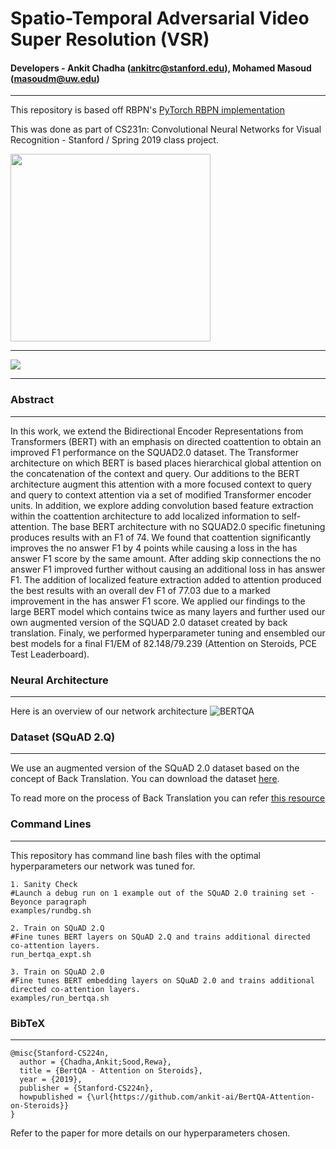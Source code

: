 # Spatio-Temporal Adversarial Video Super Resolution (VSR)

#### Developers - Ankit Chadha (ankitrc@stanford.edu), Mohamed Masoud (masoudm@uw.edu)
--------
This repository is based off RBPN's [PyTorch RBPN implementation](https://github.com/alterzero/RBPN-PyTorch)

This was done as part of CS231n: Convolutional Neural Networks for Visual Recognition - Stanford / Spring 2019 class project.

<img src="https://github.com/ankit-ai/BertQA-Attention-on-Steroids/blob/master/img/meme.png" width="320" height="300">

--------
<img src="https://github.com/ankit-ai/BertQA-Attention-on-Steroids/blob/master/img/poster.png">

--------

### Abstract
--------
In this work, we extend the Bidirectional Encoder Representations from Transformers (BERT) with an emphasis on directed coattention to obtain an improved F1 performance on the SQUAD2.0 dataset. The Transformer architecture on which BERT is based places hierarchical global attention on the concatenation of the context and query. Our additions to the BERT architecture augment this attention with a more focused context to query and query to context attention via a set of modified Transformer encoder units. In addition, we explore adding convolution based feature extraction within the coattention architecture to add localized information to self-attention. The base BERT architecture with no SQUAD2.0 specific finetuning produces results with an F1 of 74. We found that coattention significantly improves the no answer F1 by 4 points while causing a loss in the has answer F1 score by the same amount. After adding skip connections the no answer F1 improved further without causing an additional loss in has answer F1. The addition of localized feature extraction added to attention produced the best results with an overall dev F1 of 77.03 due to a marked improvement in the has answer F1 score. We applied our findings to the large BERT model which contains twice as many layers and further used our own augmented version of the SQUAD 2.0 dataset created by back translation. Finaly, we performed hyperparameter tuning and ensembled our best models for a final F1/EM of 82.148/79.239 (Attention on Steroids, PCE Test Leaderboard).

### Neural Architecture
--------
Here is an overview of our network architecture 
![BERTQA](https://github.com/ankit-ai/BertQA-Attention-on-Steroids/blob/master/img/bert.png "BERTQA - Attention on Steroids")

### Dataset (SQuAD 2.Q)
--------
We use an augmented version of the SQuAD 2.0 dataset based on the concept of Back Translation. You can download the dataset [here](https://github.com/ankit-ai/SQUAD2.Q-Augmented-Dataset).

To read more on the process of Back Translation you can refer [this resource](http://ankit-ai.blogspot.com/2019/03/future-of-natural-language-processing.html)

### Command Lines
--------
This repository has command line bash files with the optimal hyperparameters our network was tuned for. 
```
1. Sanity Check 
#Launch a debug run on 1 example out of the SQuAD 2.0 training set - Beyonce paragraph 
examples/rundbg.sh

2. Train on SQuAD 2.Q
#Fine tunes BERT layers on SQuAD 2.Q and trains additional directed co-attention layers.
run_bertqa_expt.sh

3. Train on SQuAD 2.0
#Fine tunes BERT embedding layers on SQuAD 2.0 and trains additional directed co-attention layers.
examples/run_bertqa.sh
```

### BibTeX
--------
```
@misc{Stanford-CS224n,
  author = {Chadha,Ankit;Sood,Rewa},
  title = {BertQA - Attention on Steroids},
  year = {2019},
  publisher = {Stanford-CS224n},
  howpublished = {\url{https://github.com/ankit-ai/BertQA-Attention-on-Steroids}}
}
```

Refer to the paper for more details on our hyperparameters chosen.
